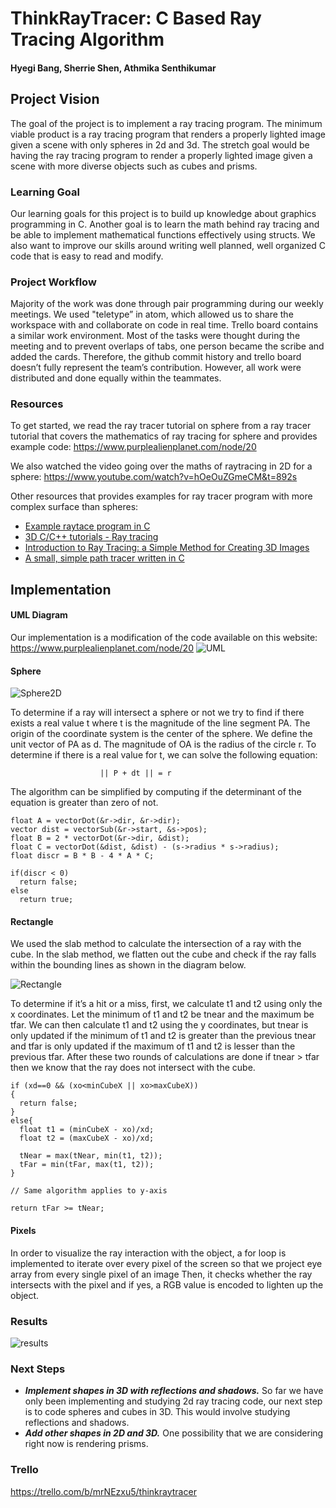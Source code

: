 # ThinkRayTracer: C Based Ray Tracing Algorithm
#### Hyegi Bang, Sherrie Shen, Athmika Senthikumar

## Project Vision
The goal of the project is to implement a ray tracing program. The minimum viable product is a ray tracing program that renders a properly lighted image given a scene with only spheres in 2d and 3d. The stretch goal would be having the ray tracing program to render a properly lighted image given a scene with more diverse objects such as cubes and prisms.

### Learning Goal
Our learning goals for this project is to build up knowledge about graphics programming in C. Another goal is to learn the math behind ray tracing and be able to implement mathematical functions effectively using structs. We also want to improve our skills around writing well planned, well organized C code that is easy to read and modify.

### Project Workflow
Majority of the work was done through pair programming during our weekly meetings. We used "teletype” in atom, which allowed us to share the workspace with and collaborate on code in real time. Trello board contains a similar work environment. Most of the tasks were thought during the meeting and to prevent overlaps of tabs, one person became the scribe and added the cards. Therefore, the github commit history and trello board doesn’t fully represent the team’s contribution. However, all work were distributed and done equally within the teammates.


### Resources
To get started, we read the ray tracer tutorial on sphere from a ray tracer tutorial that covers the mathematics of ray tracing for sphere and provides example code: https://www.purplealienplanet.com/node/20
</br>

We also watched the video going over the maths of raytracing in 2D for a sphere: https://www.youtube.com/watch?v=hOeOuZGmeCM&t=892s
</br>

Other resources that provides examples for ray tracer program with more complex surface than spheres:
* [Example raytace program in C](https://www.purplealienplanet.com/node/20)
* [3D C/C++ tutorials - Ray tracing](http://www.3dcpptutorials.sk/index.php?id=16)
* [Introduction to Ray Tracing: a Simple Method for Creating 3D Images](https://www.scratchapixel.com/lessons/3d-basic-rendering/introduction-to-ray-tracing/ray-tracing-practical-example)
* [A small, simple path tracer written in C](https://github.com/VKoskiv/c-ray)

## Implementation

#### UML Diagram
Our implementation is a modification of the code available on this website: https://www.purplealienplanet.com/node/20
![UML](https://github.com/xieruishen/ThinkRayTracer/blob/master/reports/image/UML.jpg)

#### Sphere

![Sphere2D](https://github.com/xieruishen/ThinkRayTracer/blob/master/reports/image/sphere2d.jpg)


To determine if a ray will intersect a sphere or not we try to find if there exists a real value t where t is the magnitude of the line segment PA. The origin of the coordinate system is the center of the sphere. We define the unit vector of PA as d. The magnitude of OA is the radius of the circle r. To determine if there is a real value for t, we can solve the following equation:

                        || P + dt || = r

The algorithm can be simplified by computing if the determinant of the equation is greater than zero of not.
```
float A = vectorDot(&r->dir, &r->dir);
vector dist = vectorSub(&r->start, &s->pos);
float B = 2 * vectorDot(&r->dir, &dist);
float C = vectorDot(&dist, &dist) - (s->radius * s->radius);
float discr = B * B - 4 * A * C;

if(discr < 0)
  return false;
else
  return true;

```

#### Rectangle
We used the slab method to calculate the intersection of a ray with the cube. In the slab method, we flatten out the cube and check if the ray falls within the bounding lines as shown in the diagram below.

![Rectangle](https://github.com/xieruishen/ThinkRayTracer/blob/master/reports/image/Rectangle.jpg)

To determine if it’s a hit or a miss, first, we calculate t1 and t2 using only the x coordinates. Let the minimum of t1 and t2 be tnear and the maximum be tfar. We can then calculate t1 and t2 using the y coordinates, but tnear is only updated if the minimum of t1 and t2 is greater than the previous tnear and tfar is only updated if the maximum of t1 and t2 is lesser than the previous tfar. After these two rounds of calculations are done if tnear > tfar then we know that the ray does not intersect with the cube.

```
if (xd==0 && (xo<minCubeX || xo>maxCubeX))
{
  return false;
}
else{
  float t1 = (minCubeX - xo)/xd;
  float t2 = (maxCubeX - xo)/xd;

  tNear = max(tNear, min(t1, t2));
  tFar = min(tFar, max(t1, t2));
}

// Same algorithm applies to y-axis

return tFar >= tNear;
```


#### Pixels
In order to visualize the ray interaction with the object, a for loop is implemented to iterate over every pixel of the screen so that we project eye array from every single pixel of an image Then, it checks whether the ray intersects with the pixel and if yes, a RGB value is encoded to lighten up the object.

### Results
![results](https://github.com/xieruishen/ThinkRayTracer/blob/master/reports/image/Result.jpg)

### Next Steps
* ***Implement shapes in 3D with reflections and shadows.*** So far we have only been implementing and studying 2d ray tracing code, our next step is to code spheres and cubes in 3D. This would involve studying reflections and shadows.  
* ***Add other shapes in 2D and 3D.*** One possibility that we are considering right now is rendering prisms.

### Trello
https://trello.com/b/mrNEzxu5/thinkraytracer

